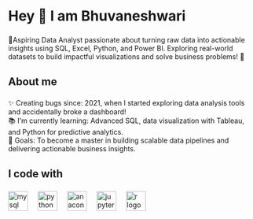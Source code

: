 <h1 align="left">Hey 👋 I am Bhuvaneshwari</h1>

###

<p align="left">🔭Aspiring Data Analyst passionate about turning raw data into actionable insights using SQL, Excel, Python, and Power BI. Exploring real-world datasets to build impactful visualizations and solve business problems! 🚀</p>

###

<h2 align="left">About me</h2>

###

<p align="left">✨ Creating bugs since: 2021, when I started exploring data analysis tools and accidentally broke a dashboard!<br>📚 I'm currently learning: Advanced SQL, data visualization with Tableau, and Python for predictive analytics.<br>🎯 Goals: To become a master in building scalable data pipelines and delivering actionable business insights.</p>

###

<h2 align="left">I code with</h2>

###

<div align="left">
  <img src="https://cdn.jsdelivr.net/gh/devicons/devicon/icons/mysql/mysql-original.svg" height="40" alt="mysql logo"  />
  <img width="12" />
  <img src="https://cdn.jsdelivr.net/gh/devicons/devicon/icons/python/python-original.svg" height="40" alt="python logo"  />
  <img width="12" />
  <img src="https://cdn.jsdelivr.net/gh/devicons/devicon/icons/anaconda/anaconda-original.svg" height="40" alt="anaconda logo"  />
  <img width="12" />
  <img src="https://cdn.jsdelivr.net/gh/devicons/devicon/icons/jupyter/jupyter-original.svg" height="40" alt="jupyter logo"  />
  <img width="12" />
  <img src="https://cdn.jsdelivr.net/gh/devicons/devicon/icons/r/r-original.svg" height="40" alt="r logo"  />
</div>

###

